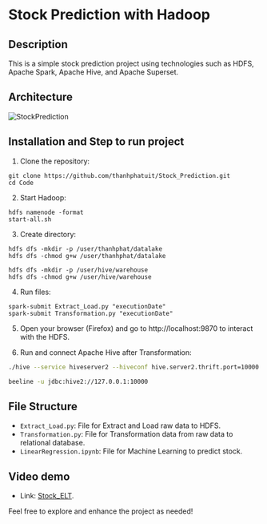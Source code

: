 # Stock Prediction with Hadoop

## Description

This is a simple stock prediction project using technologies such as HDFS, Apache Spark, Apache Hive, and Apache Superset.


## Architecture 

![StockPrediction](https://github.com/thanhphatuit/InternationalLanguageSchool/assets/84914537/9905b074-499f-45b1-96f2-6577956f4031)

## Installation and Step to run project

1. Clone the repository:

```
git clone https://github.com/thanhphatuit/Stock_Prediction.git
cd Code
```

2. Start Hadoop:

```
hdfs namenode -format
start-all.sh
```

3. Create directory:

```
hdfs dfs -mkdir -p /user/thanhphat/datalake
hdfs dfs -chmod g+w /user/thanhphat/datalake

hdfs dfs -mkdir -p /user/hive/warehouse
hdfs dfs -chmod g+w /user/hive/warehouse
```

4. Run files:

```
spark-submit Extract_Load.py "executionDate"
spark-submit Transformation.py "executionDate"
```

5. Open your browser (Firefox) and go to http://localhost:9870 to interact with the HDFS.


6. Run and connect Apache Hive after Transformation:

``` bash
./hive --service hiveserver2 --hiveconf hive.server2.thrift.port=10000 --hiveconf hive.root.logger=INFO,console --hiveconf hive.server2.enable.doAs=false

beeline -u jdbc:hive2://127.0.0.1:10000

```

## File Structure

- `Extract_Load.py`: File for Extract and Load raw data to HDFS.
- `Transformation.py`: File for Transformation data from raw data to relational database.
- `LinearRegression.ipynb`: File for Machine Learning to predict stock.

## Video demo
- Link: [Stock_ELT](https://youtu.be/vpJoBiIIxmk).

Feel free to explore and enhance the project as needed!
